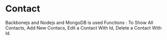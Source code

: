 # Contact
Backbonejs and Nodejs and MongoDB is used 
Functions :
To Show All Contacts,
Add New Contacs,
Edit a Contact With Id,
Delete a Contact With Id.

